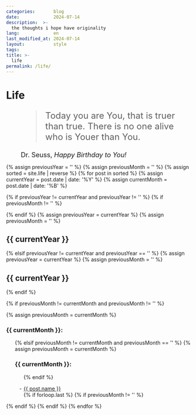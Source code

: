 ```yaml
---
categories:       blog
date:             2024-07-14
description:  >-
  the thoughts i hope have originality
lang:             en
last_modified_at: 2024-07-14
layout:           style
tags:
title: >-
  life
permalink: /life/
---
```


<h1>Life</h1>

<figure class="container-lg" style="padding: 0;">
    <blockquote class="blockquote" style="font-size: 24px;">
    <p>Today you are You, that is truer than true. There is no one alive who is Youer than You.</p>
    </blockquote>
    <figcaption class="blockquote-footer" style="font-size: 18px;">
    Dr. Seuss, <cite title="Source Title">Happy Birthday to You!</cite>
    </figcaption>
</figure>

<div class="container-lg" style="padding: 0;">
{% assign previousYear = '' %}
{% assign previousMonth = '' %}
{% assign sorted = site.life | reverse %}
{% for post in sorted %}
  {% assign currentYear = post.date | date: '%Y' %}
  {% assign currentMonth = post.date | date: '%B' %}

  {% if previousYear != currentYear and previousYear != ''  %}
    {% if previousMonth != '' %}
      </ul>
      </div>
      {% endif %}
    </div>
    {% assign previousYear = currentYear %}
    {% assign previousMonth = '' %}
    <h2>{{ currentYear }}</h2>
    <div class="row">
  {% elsif previousYear != currentYear and previousYear == '' %}
    {% assign previousYear = currentYear %}
    {% assign previousMonth = '' %}
    <h2 class="my-0">{{ currentYear }}</h2>
    <div class="row">
  {% endif %}
  
  {% if previousMonth != currentMonth and previousMonth != '' %}
    </ul>
    </div>
    {% assign previousMonth = currentMonth %}
    <div class="col-12 col-sm-6 col-md-4 col-lg-3">
    <h3 class="my-2">{{ currentMonth }}:</h3>
    <ul style="list-style-type: '- ';">
    
  {% elsif previousMonth != currentMonth and previousMonth == '' %}
    {% assign previousMonth = currentMonth %}
    <div class="col-12 col-sm-6 col-md-4 col-lg-3">
    <h3 class="my-2">{{ currentMonth }}:</h3>
    <ul style="list-style-type: '- ';">
  {% endif %}
  
  <li><a href="{{ post.url | prepend: site.baseurl }}">{{ post.name }}</a></li>
  {% if forloop.last %}
    {% if previousMonth != '' %}
    </ul>
    </div>
    </div> <!-- Close the last column -->
    {% endif %}
  {% endif %}
{% endfor %}
</div>
